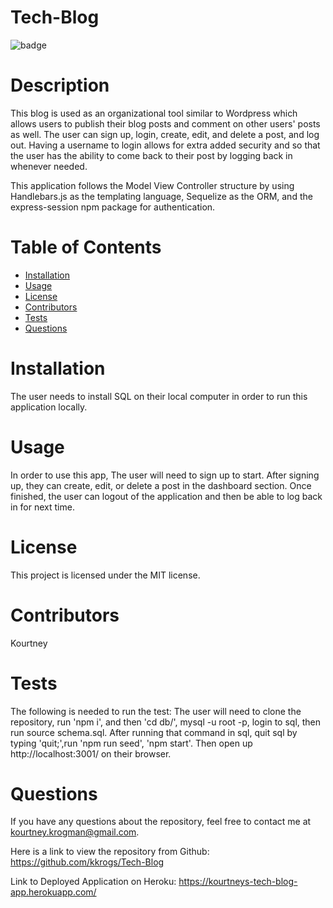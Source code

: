 # Tech-Blog
 ![badge](https://img.shields.io/badge/License-MIT-brightgreen)

# Description
This blog is used as an organizational tool similar to Wordpress which allows users to publish their blog posts and comment on other users' posts as well. The user can sign up, login, create, edit, and delete a post, and log out. Having a username to login allows for extra added security and so that the user has the ability to come back to their post by logging back in whenever needed.

This application follows the Model View Controller structure by using Handlebars.js as the templating language, Sequelize as the ORM, and the express-session npm package for authentication.
# Table of Contents
* [Installation](#installation)
* [Usage](#usage)
* [License](#license)
* [Contributors](#contributors)
* [Tests](#tests)
* [Questions](#questions)
# Installation
The user needs to install SQL on their local computer in order to run this application locally.
# Usage
In order to use this app, The user will need to sign up to start. After signing up, they can create, edit, or delete a post in the dashboard section. Once finished, the user can logout of the application and then be able to log back in for next time.
# License
This project is licensed under the MIT license.


# Contributors
 Kourtney
# Tests
The following is needed to run the test: The user will need to clone the repository, run 'npm i', and then 'cd db/', mysql -u root -p, login to sql, then run source schema.sql. After running that command in sql, quit sql by typing 'quit;',run 'npm run seed', 'npm start'. Then open up http://localhost:3001/ on their browser.
# Questions
If you have any questions about the repository, feel free to contact me at kourtney.krogman@gmail.com.

Here is a link to view the repository from Github:
https://github.com/kkrogs/Tech-Blog

Link to Deployed Application on Heroku: https://kourtneys-tech-blog-app.herokuapp.com/

